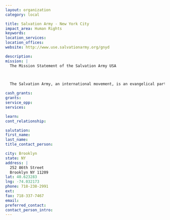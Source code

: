 ```yaml
---
layout: organization
category: local

title: Salvation Army - New York City
impact_area: Human Rights
keywords: 
location_services: 
location_offices: 
website: http://www.use.salvationarmy.org/gnyd

description: 
mission: |
  The Mission Statement of the Salvation Army USA

  

  The Salvation Army, an international movement, is an evangelical part of the universal Christian Church. Its message is based on the Bible. Its ministry is motivated by the love of God. Its mission is to preach the gospel of Jesus Christ and to meet human needs in His name without discrimination.

cash_grants: 
grants: 
service_opp: 
services: 

learn: 
cont_relationship: 

salutation: 
first_name: 
last_name: 
title_contact_person: 

city: Brooklyn
state: NY
address: |
  252 86th Street  
  Brooklyn NY 11209
lat: 40.623283
lng: -74.032173
phone: 718-238-2991
ext: 
fax: 718-337-7467
email: 
preferred_contact: 
contact_person_intro: 
---
```

